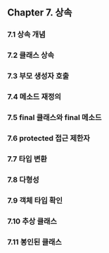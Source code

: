## Chapter 7. 상속

### 7.1 상속 개념
### 7.2 클래스 상속
### 7.3 부모 생성자 호출
### 7.4 메소드 재정의
### 7.5 final 클래스와 final 메소드
### 7.6 protected 접근 제한자
### 7.7 타입 변환
### 7.8 다형성
### 7.9 객체 타입 확인
### 7.10 추상 클래스
### 7.11 봉인된 클래스